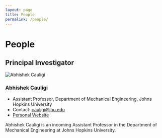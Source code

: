 ```yaml
---
layout: page
title: People
permalink: /people/
---
```


# People

## Principal Investigator
<div class="pi-profile">
    <div class="pi-image">
        <img src="../assets/img/Cauligi.png" alt="Abhishek Cauligi">
    </div>
    <div class="pi-info">
        <h3>Abhishek Cauligi</h3>
        <ul>
            <li>Assistant Professor, Department of Mechanical Engineering, Johns Hopkins University</li>
            <li>Contact: <a href="mailto:cauligi@jhu.edu">cauligi@jhu.edu</a></li>
            <li><a href="https://acauligi.github.io">Personal Website</a></li>
        </ul>
        <p>Abhishek Cauligi is an incoming Assistant Professor in the Department of Mechanical Engineering at Johns Hopkins University.</p> 
    </div>
</div>

<!--
## Graduate Students
<div class="student-profile">
    <div class="student-image">
        <img src="../assets/img/placeholder.png" alt="Student Name">
    </div>
    <div class="student-info">
        <h3>Student Name</h3>
        <p>Research focus and brief description of their work in the lab.</p>
    </div>
</div>

## Master's Students
<div class="student-profile">
    <div class="student-image">
        <img src="../assets/img/placeholder.png" alt="Student Name">
    </div>
    <div class="student-info">
        <h3>Student Name</h3>
        <p>Research focus and brief description of their work in the lab.</p>
    </div>
</div>

## Undergraduate Students
<div class="student-profile">
    <div class="student-image">
        <img src="../assets/img/placeholder.png" alt="Student Name">
    </div>
    <div class="student-info">
        <h3>Student Name</h3>
        <p>Research focus and brief description of their work in the lab.</p>
    </div>
</div>
-->